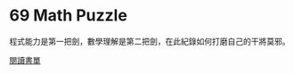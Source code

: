 # 69 Math Puzzle

程式能力是第一把劍，數學理解是第二把劍，在此紀錄如何打磨自己的干將莫邪。

[閱讀書單](https://www.tenlong.com.tw/products/9789864762675)
